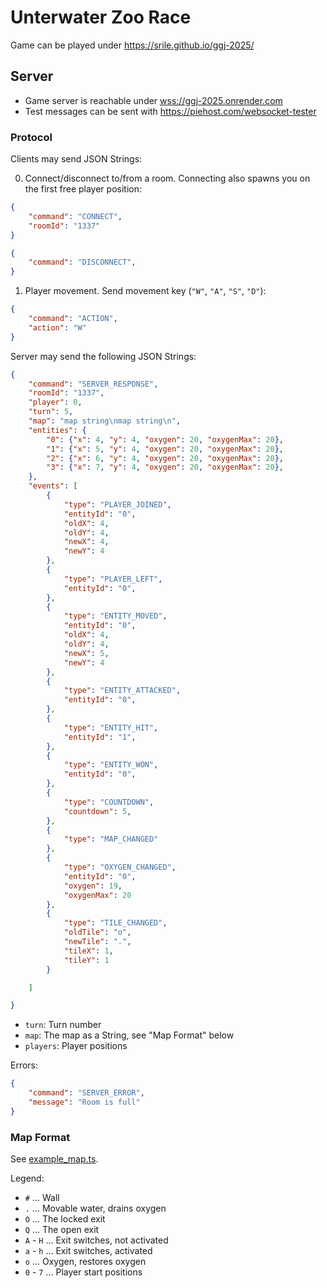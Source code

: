 # Unterwater Zoo Race

Game can be played under https://srile.github.io/ggj-2025/

## Server

* Game server is reachable under [wss://ggj-2025.onrender.com](wss://ggj-2025.onrender.com)
* Test messages can be sent with https://piehost.com/websocket-tester

### Protocol

Clients may send JSON Strings:

0. Connect/disconnect to/from a room. Connecting also spawns you on the first free player position:

```json
{
    "command": "CONNECT",
    "roomId": "1337"
}
```

```json
{
    "command": "DISCONNECT",
}
```

1. Player movement. Send movement key (`"W"`, `"A"`, `"S"`, `"D"`):

```json
{
    "command": "ACTION",
    "action": "W"
}
```

Server may send the following JSON Strings:

```json
{
    "command": "SERVER_RESPONSE",
    "roomId": "1337",
    "player": 0,
    "turn": 5,
    "map": "map string\nmap string\n",
    "entities": {
        "0": {"x": 4, "y": 4, "oxygen": 20, "oxygenMax": 20},
        "1": {"x": 5, "y": 4, "oxygen": 20, "oxygenMax": 20},
        "2": {"x": 6, "y": 4, "oxygen": 20, "oxygenMax": 20},
        "3": {"x": 7, "y": 4, "oxygen": 20, "oxygenMax": 20},
    },
    "events": [
        {
            "type": "PLAYER_JOINED",
            "entityId": "0",
            "oldX": 4,
            "oldY": 4,
            "newX": 4,
            "newY": 4
        },
        {
            "type": "PLAYER_LEFT",
            "entityId": "0",
        },
        {
            "type": "ENTITY_MOVED",
            "entityId": "0",
            "oldX": 4,
            "oldY": 4,
            "newX": 5,
            "newY": 4
        },
        {
            "type": "ENTITY_ATTACKED",
            "entityId": "0",
        },
        {
            "type": "ENTITY_HIT",
            "entityId": "1",
        },
        {
            "type": "ENTITY_WON",
            "entityId": "0",
        },
        {
            "type": "COUNTDOWN",
            "countdown": 5,
        },
        {
            "type": "MAP_CHANGED"
        },
        {
            "type": "OXYGEN_CHANGED",
            "entityId": "0",
            "oxygen": 19,
            "oxygenMax": 20
        },
        {
            "type": "TILE_CHANGED",
            "oldTile": "o",
            "newTile": ".",
            "tileX": 1,
            "tileY": 1
        }

    ]

}
```

* `turn`: Turn number
* `map`: The map as a String, see "Map Format" below
* `players`: Player positions

Errors:

```json
{
    "command": "SERVER_ERROR",
    "message": "Room is full"
}
```

### Map Format

See [example_map.ts](example_map.ts).

Legend:

* `#` ... Wall
* `.` ... Movable water, drains oxygen
* `O` ... The locked exit
* `Q` ... The open exit
* `A` - `H` ... Exit switches, not activated
* `a` - `h` ... Exit switches, activated
* `o` ... Oxygen, restores oxygen
* `0` - `7` ... Player start positions
